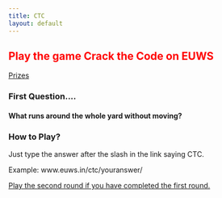 ```yaml
---
title: CTC
layout: default
---
```

<h2 style="color: red">Play the game Crack the Code on EUWS</h2>
<a href="prizes">Prizes</a>
<h3>First Question....</h3>
<h4>What runs around the whole yard without moving?</h4>
<h3>How to Play?</h3>
<p>Just type the answer after the slash in the link saying CTC.</p>
<p>Example: www.euws.in/ctc/youranswer/</p>
<a href="/ctc/second-round/">Play the second round if you have completed the first round.</a>
